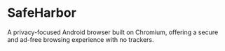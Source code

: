 # SafeHarbor
A privacy-focused Android browser built on Chromium, offering a secure and ad-free browsing experience with no trackers.
